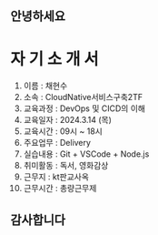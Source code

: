 ##    안녕하세요  ##
#   자 기 소 개 서  #

1. 이름 : 채현수
2. 소속 : CloudNative서비스구축2TF
3. 교육과정 : DevOps 및 CICD의 이해
4. 교육일자 : 2024.3.14 (목)
5. 교육시간 : 09시 ~ 18시
6. 주요업무 : Delivery
7. 실습내용 : Git + VSCode + Node.js
8. 취미활동 : 독서, 영화감상
9. 근무지 : kt판교사옥
10. 근무시간 : 총량근무제

##  감사합니다  ##

